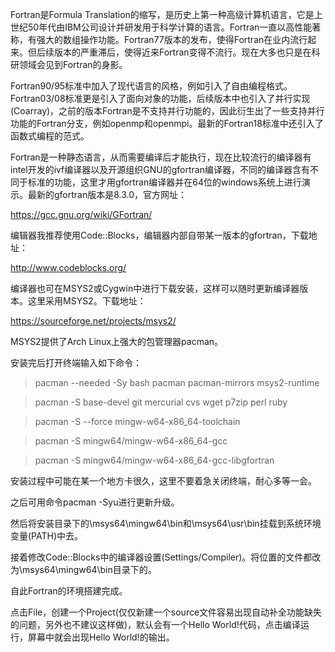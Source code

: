 Fortran是Formula Translation的缩写，是历史上第一种高级计算机语言，它是上世纪50年代由IBM公司设计并研发用于科学计算的语言。Fortran一直以高性能著称，有强大的数组操作功能。Fortran77版本的发布，使得Fortran在业内流行起来。但后续版本的严重滞后，使得近来Fortran变得不流行。现在大多也只是在科研领域会见到Fortran的身影。

Fortran90/95标准中加入了现代语言的风格，例如引入了自由编程格式。Fortran03/08标准更是引入了面向对象的功能，后续版本中也引入了并行实现(Coarray)，之前的版本Fortran是不支持并行功能的，因此衍生出了一些支持并行功能的Fortran分支，例如openmp和openmpi。最新的Fortran18标准中还引入了函数式编程的范式。

Fortran是一种静态语言，从而需要编译后才能执行，现在比较流行的编译器有intel开发的ivf编译器以及开源组织GNU的gfortran编译器，不同的编译器含有不同于标准的功能，这里才用gfortran编译器并在64位的windows系统上进行演示。最新的gfortran版本是8.3.0，官方网址：

https://gcc.gnu.org/wiki/GFortran/

编辑器我推荐使用Code::Blocks，编辑器内部自带某一版本的gfortran，下载地址：

http://www.codeblocks.org/



编译器也可在MSYS2或Cygwin中进行下载安装，这样可以随时更新编译器版本。这里采用MSYS2。下载地址：

https://sourceforge.net/projects/msys2/



MSYS2提供了Arch Linux上强大的包管理器pacman。

安装完后打开终端输入如下命令：

> pacman --needed -Sy bash pacman pacman-mirrors msys2-runtime

> pacman -S  base-devel  git  mercurial  cvs  wget  p7zip  perl  ruby

> pacman -S --force mingw-w64-x86_64-toolchain

> pacman -S mingw64/mingw-w64-x86_64-gcc

> pacman -S mingw64/mingw-w64-x86_64-gcc-libgfortran

安装过程中可能在某一个地方卡很久，这里不要着急关闭终端，耐心多等一会。

之后可用命令pacman -Syu进行更新升级。

然后将安装目录下的\msys64\mingw64\bin和\msys64\usr\bin挂载到系统环境变量(PATH)中去。

接着修改Code::Blocks中的编译器设置(Settings/Compiler)。将位置的文件都改为\msys64\mingw64\bin目录下的。


自此Fortran的环境搭建完成。

点击File，创建一个Project(仅仅新建一个source文件容易出现自动补全功能缺失的问题，另外也不建议这样做)，默认会有一个Hello World!代码，点击编译运行，屏幕中就会出现Hello World!的输出。

